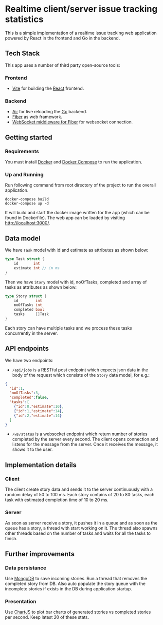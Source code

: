 # Realtime client/server issue tracking statistics

This is a simple implementation of a realtime issue tracking web application powered by React in the frontend and Go in the backend.

## Tech Stack

This app uses a number of third party open-source tools:

### Frontend
- [Vite](https://vitejs.dev/) for building the [React](https://reactjs.org/) frontend.

### Backend
- [Air](https://github.com/cosmtrek/air) for live reloading the [Go](https://go.dev/) backend.
- [Fiber](https://docs.gofiber.io/) as web framework.
- [WebSocket middleware for Fiber](https://github.com/gofiber/websocket) for websocket connection.

## Getting started

### Requirements
You must install [Docker](https://docs.docker.com/get-docker/) and [Docker Compose](https://docs.docker.com/compose/install/) to run the application.

### Up and Running
Run following command from root directory of the project to run the overall application.
```shell
docker-compose build
docker-compose up -d
```

It will build and start the docker image written for the app (which can be found in Dockerfile). The web app can be loaded by visiting [http://localhost:3000/](http://localhost:3000/).

## Data model
We have `Task` model with id and estimate as attributes as shown below:
```go
type Task struct {
	id       int
	estimate int // in ms
}
```
Then we have `Story` model with id, noOfTasks, completed and array of tasks as attributes as shown below:
```go
type Story struct {
	id        int
	noOfTasks int
	completed bool
	tasks     []Task
}
```
Each story can have multiple tasks and we process these tasks concurrently in the server.

## API endpoints
We have two endpoints:
- `/api/jobs` is a RESTful post endpoint which expects json data in the body of the request
which consists of the `Story` data model, for e.g.:
```json
{
  "id":1,
  "noOfTasks":3,
  "completed":false,
  "tasks":[
    {"id":0,"estimate":10},
    {"id":1,"estimate":14},
    {"id":2,"estimate":14}
  ]
}
```
- `/ws/status` is a websocket endpoint which return number of stories completed by the server every second. The client opens connection and listens for the message from the server. Once it receives the message, it shows it to the user.

## Implementation details
### Client
The client create story data and sends it to the server continuously with a random delay of 50 to 100 ms. Each story contains of 20 to 80 tasks, each task with estimated completion time of 10 to 20 ms.

### Server
As soon as server receive a story, it pushes it in a queue and as soon as the queue has a story, a thread with start working on it. The thread also spawns other threads based on the number of tasks and waits for all the tasks to finish.

## Further improvements
### Data persistance
Use [MongoDB](https://www.mongodb.com/) to save incoming stories. Run a thread that removes the completed story from DB. Also auto populate the story queue with the incomplete stories if exists in the DB during application startup.

### Presentation
Use [ChartJS](https://www.chartjs.org/) to plot bar charts of generated stories vs completed stories per second. Keep latest 20 of these stats.